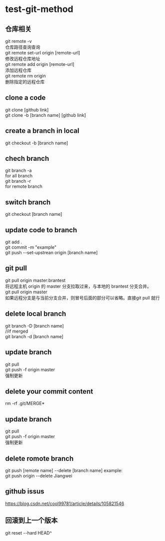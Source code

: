 # test-git-method

## 仓库相关
git remote -v\
仓库路径查询查询\
git remote set-url origin [remote-url]\
修改远程仓库地址\
git remote add origin [remote-url]\
添加远程仓库\
git remote rm origin\
删除指定的远程仓库

## clone a code
git clone [github link]\
git clone -b [branch name] [github link]

## create a branch in local
git checkout -b [branch name]

## chech branch
git branch -a \
for all branch \
git branch -r \
for remote branch

## switch branch
git checkout [branch name]

## update code to branch
git add .\
git commit -m "example"\
git push --set-upstrean origin [branch name]

## git pull
git pull origin master:brantest\
将远程主机 origin 的 master 分支拉取过来，与本地的 brantest 分支合并。\
git pull origin master\
如果远程分支是与当前分支合并，则冒号后面的部分可以省略。直接git pull 就行

## delete local branch
git branch -D [branch name]\
//if merged\
git branch -d [branch name]

## update branch
git pull\
git push -f origin master\
强制更新

## delete your commit content
rm -rf .git/MERGE*

## update branch
git pull\
git push -f origin master\
强制更新

## delete romote branch
git push [remote name] --delete [branch name]
example:\
git push origin --delete Jiangwei

## github issus
https://blog.csdn.net/cool99781/article/details/105821546

## 回滚到上一个版本
git reset --hard HEAD^ 


  
